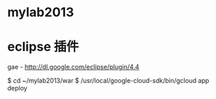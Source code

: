 mylab2013
=========

# eclipse 插件
gae - http://dl.google.com/eclipse/plugin/4.4

$ cd ~/mylab2013/war
$ /usr/local/google-cloud-sdk/bin/gcloud app deploy
